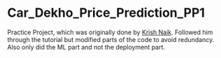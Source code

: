 # Car_Dekho_Price_Prediction_PP1
Practice Project, which was originally done by [Krish Naik](https://github.com/krishnaik06/Car-Price-Prediction). Followed him through the tutorial but modified  parts of the code to avoid redundancy. Also only did the ML part and not the deployment part.
